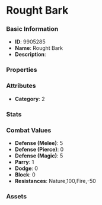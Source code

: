 # Rought Bark



### Basic Information

- **ID**: 9905285
- **Name**: Rought Bark
- **Description**: 

### Properties


### Attributes

- **Category**: 2

### Stats


### Combat Values

- **Defense (Melee)**: 5
- **Defense (Pierce)**: 0
- **Defense (Magic)**: 5
- **Parry**: 1
- **Dodge**: 0
- **Block**: 0
- **Resistances**: Nature,100,Fire,-50

### Assets


